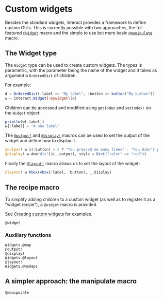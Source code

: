 # Custom widgets

Besides the standard widgets, Interact provides a framework to define custom GUIs. This is currently possible with two approaches, the full featured [`@widget`](@ref) macro and the simple to use but more basic [`@manipulate`](@ref) macro.

## The Widget type

The `Widget` type can be used to create custom widgets. The types is parametric, with the parameter being the name of the widget and it takes as argument a `OrderedDict` of children.

For example:

```julia
d = OrderedDict(:label => "My label", :button => button("My button"))
w = Interact.Widget{:mywidget}(d)
```

Children can be accessed and modified using `getindex` and `setindex!` on the `Widget` object:

```julia
println(w[:label])
w[:label] = "A new label"
```

The [`@output!`](@ref) and [`@display!`](@ref) macros can be used to set the output of the widget and define how to display it.

```julia
@output! w $(:button) > 5 ? "You pressed me many times" : "You didn't press me enough"
@display! w dom"div"($(_.output), style = Dict("color" => "red"))
```

Finally the [`@layout!`](@ref) macro allows us to set the layout of the widget:

```julia
@layout! w hbox(vbox(:label, :button), _.display)
```

## The recipe macro

To simplify adding children to a custom widget (as well as to register it as a "widget recipe"), a `@widget` macro is provided.

See [Creating custom widgets](@ref) for examples.

```@docs
@widget
```

### Auxiliary functions

```@docs
Widgets.@map
@output!
@display!
Widgets.@layout
@layout!
Widgets.@nodeps
```

## A simpler approach: the manipulate macro

```@docs
@manipulate
```
